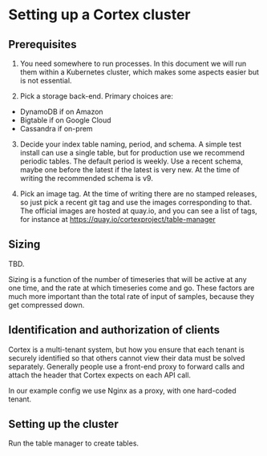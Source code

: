 # Setting up a Cortex cluster

## Prerequisites

1. You need somewhere to run processes.  In this document we will run
them within a Kubernetes cluster, which makes some aspects easier but
is not essential.

2. Pick a storage back-end. Primary choices are:
 - DynamoDB if on Amazon
 - Bigtable if on Google Cloud
 - Cassandra if on-prem

3. Decide your index table naming, period, and schema.
A simple test install can use a single table, but for production use
we recommend periodic tables.  The default period is weekly.
Use a recent schema, maybe one before the latest if the latest is very new.
At the time of writing the recommended schema is v9.

4. Pick an image tag. At the time of writing there are no stamped
releases, so just pick a recent git tag and use the images
corresponding to that. The official images are hosted at quay.io, and
you can see a list of tags, for instance at
https://quay.io/cortexproject/table-manager

## Sizing

TBD.

Sizing is a function of the number of timeseries that will be active
at any one time, and the rate at which timeseries come and go. These
factors are much more important than the total rate of input of
samples, because they get compressed down.

## Identification and authorization of clients

Cortex is a multi-tenant system, but how you ensure that each tenant
is securely identified so that others cannot view their data must be
solved separately. Generally people use a front-end proxy to forward
calls and attach the header that Cortex expects on each API call.

In our example config we use Nginx as a proxy, with one hard-coded tenant.

## Setting up the cluster

Run the table manager to create tables.
